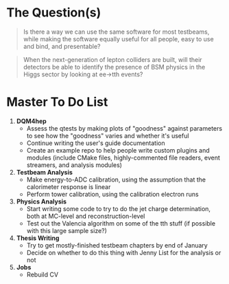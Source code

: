 # The Question(s)

>Is there a way we can use the same software for most testbeams, while making the software equally useful for all people, easy to use and bind, and presentable?

>When the next-generation of lepton colliders are built, will their detectors be able to identify the presence of BSM physics in the Higgs sector by looking at ee->tth events?

# Master To Do List
1. **DQM4hep**
   - Assess the qtests by making plots of "goodness" against parameters to see how the "goodness" varies and whether it's useful
   - Continue writing the user's guide documentation
   - Create an example repo to help people write custom plugins and modules (include CMake files, highly-commented file readers, event streamers, and analysis modules)
2. **Testbeam Analysis**
   - Make energy-to-ADC calibration, using the assumption that the calorimeter response is linear
   - Perform tower calibration, using the calibration electron runs
3. **Physics Analysis**
   - Start writing some code to try to do the jet charge determination, both at MC-level and reconstruction-level
   - Test out the Valencia algorithm on some of the tth stuff (if possible with this large sample size?)
4. **Thesis Writing**
   - Try to get mostly-finished testbeam chapters by end of January
   - Decide on whether to do this thing with Jenny List for the analysis or not
5. **Jobs**
   - Rebuild CV
